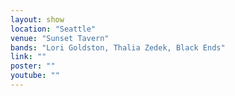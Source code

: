 ```yaml
---
layout: show
location: "Seattle"
venue: "Sunset Tavern"
bands: "Lori Goldston, Thalia Zedek, Black Ends"
link: ""
poster: ""
youtube: ""
---
```



